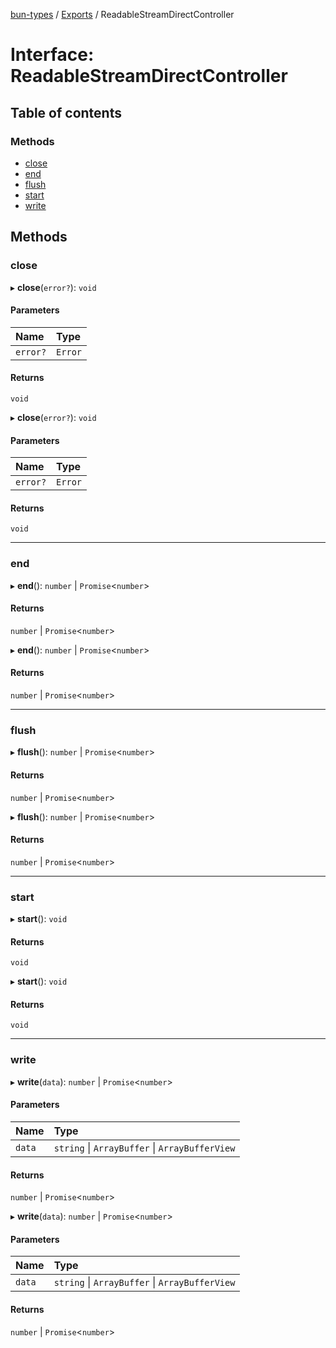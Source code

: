 [bun-types](https://oven-sh.github.io/bun-types/README.md) / [Exports](https://oven-sh.github.io/bun-types/modules.md) / ReadableStreamDirectController

# Interface: ReadableStreamDirectController

## Table of contents

### Methods

- [close](https://oven-sh.github.io/bun-types/interfaces/ReadableStreamDirectController.md#close)
- [end](https://oven-sh.github.io/bun-types/interfaces/ReadableStreamDirectController.md#end)
- [flush](https://oven-sh.github.io/bun-types/interfaces/ReadableStreamDirectController.md#flush)
- [start](https://oven-sh.github.io/bun-types/interfaces/ReadableStreamDirectController.md#start)
- [write](https://oven-sh.github.io/bun-types/interfaces/ReadableStreamDirectController.md#write)

## Methods

### close

▸ **close**(`error?`): `void`

#### Parameters

| Name | Type |
| :------ | :------ |
| `error?` | `Error` |

#### Returns

`void`

▸ **close**(`error?`): `void`

#### Parameters

| Name | Type |
| :------ | :------ |
| `error?` | `Error` |

#### Returns

`void`

___

### end

▸ **end**(): `number` \| `Promise`<`number`\>

#### Returns

`number` \| `Promise`<`number`\>

▸ **end**(): `number` \| `Promise`<`number`\>

#### Returns

`number` \| `Promise`<`number`\>

___

### flush

▸ **flush**(): `number` \| `Promise`<`number`\>

#### Returns

`number` \| `Promise`<`number`\>

▸ **flush**(): `number` \| `Promise`<`number`\>

#### Returns

`number` \| `Promise`<`number`\>

___

### start

▸ **start**(): `void`

#### Returns

`void`

▸ **start**(): `void`

#### Returns

`void`

___

### write

▸ **write**(`data`): `number` \| `Promise`<`number`\>

#### Parameters

| Name | Type |
| :------ | :------ |
| `data` | `string` \| `ArrayBuffer` \| `ArrayBufferView` |

#### Returns

`number` \| `Promise`<`number`\>

▸ **write**(`data`): `number` \| `Promise`<`number`\>

#### Parameters

| Name | Type |
| :------ | :------ |
| `data` | `string` \| `ArrayBuffer` \| `ArrayBufferView` |

#### Returns

`number` \| `Promise`<`number`\>
